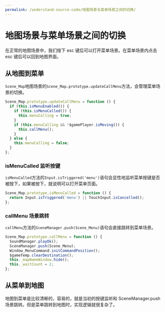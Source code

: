 ```yaml
---
permalink: /understand-source-code/地图场景与菜单场景之间的切换/
---
```


# 地图场景与菜单场景之间的切换

在正常的地图场景中，我们按下 esc 键后可以打开菜单场景。在菜单场景内点击 esc 键后可以回到地图界面。

## 从地图到菜单

`Scene_Map`地图场景的`Scene_Map.prototype.updateCallMenu`方法，会管理菜单场景的切换。

```js {2-3,7}
Scene_Map.prototype.updateCallMenu = function () {
  if (this.isMenuEnabled()) {
    if (this.isMenuCalled()) {
      this.menuCalling = true;
    }
    if (this.menuCalling && !$gamePlayer.isMoving()) {
      this.callMenu();
    }
  } else {
    this.menuCalling = false;
  }
};
```

### isMenuCalled 监听按键

`isMenuCalled`方法的`Input.isTriggered('menu')`语句会显性地监听菜单按键是否被按下，如果被按下，就说明可以打开菜单页面。

```js {2}
Scene_Map.prototype.isMenuCalled = function () {
  return Input.isTriggered('menu') || TouchInput.isCancelled();
};
```

### callMenu 场景跳转

`callMenu`方法的`SceneManager.push(Scene_Menu)`语句会直接跳转到菜单场景。

```js {3}
Scene_Map.prototype.callMenu = function () {
  SoundManager.playOk();
  SceneManager.push(Scene_Menu);
  Window_MenuCommand.initCommandPosition();
  $gameTemp.clearDestination();
  this._mapNameWindow.hide();
  this._waitCount = 2;
};
```

## 从菜单到地图

地图到菜单是比较清晰的，容易的，就是当初的按键监听和 SceneManager.push 场景跳转。但是菜单跳转到地图时，实现逻辑就很复杂了。

